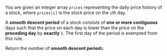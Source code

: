 You are given an integer array `prices` representing the daily price history of a stock, where `prices[i]` is the stock price on the `i`th day.

A **smooth descent period** of a stock consists of **one or more contiguous** days such that the price on each day is lower than the price on the **preceding day** by **exactly** `1`. The first day of the period is exempted from this rule.

Return the number of **smooth descent period**s.